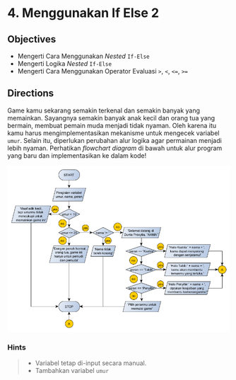 # 4. Menggunakan If Else 2

## Objectives

* Mengerti Cara Menggunakan *Nested* `If-Else`
* Mengerti Logika *Nested* `If-Else`
* Mengerti Cara Menggunakan Operator Evaluasi `>`, `<`, `<=`, `>=`

## Directions

Game kamu sekarang semakin terkenal dan semakin banyak yang memainkan. Sayangnya semakin banyak anak kecil dan orang tua yang bermain, membuat pemain muda menjadi tidak nyaman. Oleh karena itu kamu harus mengimplementasikan mekanisme untuk mengecek variabel `umur`. Selain itu, diperlukan perubahan alur logika agar permainan menjadi lebih nyaman. Perhatikan *flowchart diagram* di bawah untuk alur program yang baru dan implementasikan ke dalam kode!

![Flowchart Tugas](../assets/flowchart-if-else-2.png)

### Hints

> * Variabel tetap di-input secara manual.
> * Tambahkan variabel `umur`
